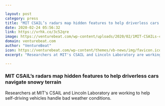 ```yaml
---

layout: post
category: press
title: "MIT CSAIL’s radars map hidden features to help driverless cars navigate snowy terrain"
date: 2020-02-24 05:56:32
link: https://vrhk.co/3c52qre
image: https://venturebeat.com/wp-content/uploads/2020/02/1MIT-CSAILs-car-in-the-snow-from-the-back-credit-MIT-CSAIL-e1582233935856.jpg?w=1200&strip=all
domain: venturebeat.com
author: "VentureBeat"
icon: https://venturebeat.com/wp-content/themes/vb-news/img/favicon.ico
excerpt: "Researchers at MIT's CSAIL and Lincoln Laboratory are working to help self-driving vehicles handle bad weather conditions."

---
```


### MIT CSAIL’s radars map hidden features to help driverless cars navigate snowy terrain

Researchers at MIT's CSAIL and Lincoln Laboratory are working to help self-driving vehicles handle bad weather conditions.